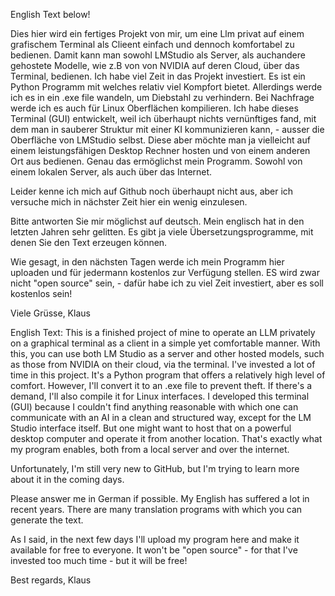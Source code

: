 English Text below!

Dies hier wird ein fertiges Projekt von mir, um eine Llm privat auf einem grafischem Terminal als Clieent einfach und dennoch komfortabel zu bedienen.
Damit kann man sowohl LMStudio als Server, als auchandere gehostete Modelle, wie z.B von von NVIDIA auf deren Cloud, über das Terminal, bedienen. 
Ich habe viel Zeit in das Projekt investiert. Es ist ein Python Programm mit welches relativ viel  Kompfort bietet.
Allerdings werde ich es in ein .exe file wandeln, um Diebstahl zu verhindern. Bei Nachfrage werde ich es auch für Linux Oberflächen kompilieren.
Ich habe dieses Terminal (GUI) entwickelt, weil ich überhaupt nichts vernünftiges fand, mit dem man in sauberer Struktur mit einer KI 
kommunizieren kann, - ausser die Oberfläche von LMStudio selbst. Diese aber möchte man ja vielleicht auf einem leistungsfähigen Desktop Rechner 
hosten und von einem anderen Ort aus bedienen. Genau das ermöglichst mein Programm. Sowohl von einem lokalen Server, als auch über das Internet.

Leider kenne ich mich auf Github noch überhaupt nicht aus, aber ich versuche mich in nächster Zeit hier ein wenig einzulesen.

Bitte antworten Sie mir möglichst auf deutsch. Mein englisch hat in den letzten Jahren sehr gelitten. Es gibt ja viele Übersetzungsprogramme, mit denen
Sie den Text erzeugen können.

Wie gesagt, in den nächsten Tagen werde ich mein Programm hier uploaden und für jedermann kostenlos zur Verfügung stellen. 
ES wird zwar nicht "open source" sein, - dafür habe ich zu viel Zeit investiert, aber es soll kostenlos sein!

Viele Grüsse, Klaus

English Text:
This is a finished project of mine to operate an LLM privately on a graphical terminal as a client in a simple yet comfortable manner.
With this, you can use both LM Studio as a server and other hosted models, such as those from NVIDIA on their cloud, via the terminal.
I've invested a lot of time in this project. It's a Python program that offers a relatively high level of comfort.
However, I'll convert it to an .exe file to prevent theft. If there's a demand, I'll also compile it for Linux interfaces.
I developed this terminal (GUI) because I couldn't find anything reasonable with which one can communicate with an AI in a clean and structured way, except for the LM Studio interface itself. But one might want to host that on a powerful desktop computer and operate it from another location. That's exactly what my program enables, both from a local server and over the internet.

Unfortunately, I'm still very new to GitHub, but I'm trying to learn more about it in the coming days.

Please answer me in German if possible. My English has suffered a lot in recent years. There are many translation programs with which you can generate the text.

As I said, in the next few days I'll upload my program here and make it available for free to everyone. It won't be "open source" - for that I've invested too much time - but it will be free!

Best regards, Klaus

